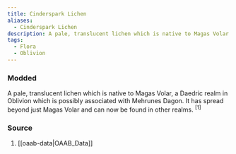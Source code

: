 ```yaml
---
title: Cinderspark Lichen
aliases:
  - Cinderspark Lichen
description: A pale, translucent lichen which is native to Magas Volar.
tags:
  - Flora
  - Oblivion
---
```

### Modded
A pale, translucent lichen which is native to Magas Volar, a Daedric realm in Oblivion which is possibly associated with Mehrunes Dagon. It has spread beyond just Magas Volar and can now be found in other realms. <sup>[1]</sup>
### Source
1. [[oaab-data|OAAB_Data]]